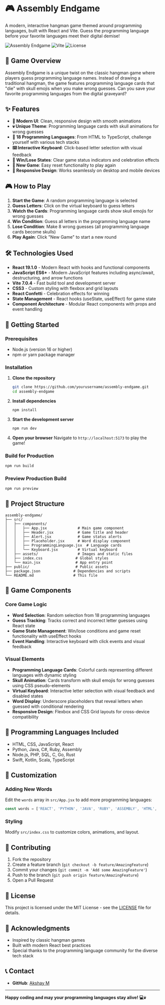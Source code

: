 # 🎮 Assembly Endgame

A modern, interactive hangman game themed around programming languages, built with React and Vite. Guess the programming language before your favorite languages meet their digital demise!

![Assembly Endgame](https://img.shields.io/badge/React-19.1.0-blue?logo=react)
![Vite](https://img.shields.io/badge/Vite-7.0.4-purple?logo=vite)
![License](https://img.shields.io/badge/License-MIT-green)

## 🎯 Game Overview

Assembly Endgame is a unique twist on the classic hangman game where players guess programming language names. Instead of drawing a traditional hangman, the game features programming language cards that "die" with skull emojis when you make wrong guesses. Can you save your favorite programming languages from the digital graveyard?

## ✨ Features

- **🎨 Modern UI**: Clean, responsive design with smooth animations
- **💀 Unique Theme**: Programming language cards with skull animations for wrong guesses
- **🎯 18 Programming Languages**: From HTML to TypeScript, challenge yourself with various tech stacks
- **⌨️ Interactive Keyboard**: Click-based letter selection with visual feedback
- **🎉 Win/Lose States**: Clear game status indicators and celebration effects
- **🔄 New Game**: Easy reset functionality to play again
- **📱 Responsive Design**: Works seamlessly on desktop and mobile devices

## 🎮 How to Play

1. **Start the Game**: A random programming language is selected
2. **Guess Letters**: Click on the virtual keyboard to guess letters
3. **Watch the Cards**: Programming language cards show skull emojis for wrong guesses
4. **Win Condition**: Guess all letters in the programming language name
5. **Lose Condition**: Make 8 wrong guesses (all programming language cards become skulls)
6. **Play Again**: Click "New Game" to start a new round

## 🛠️ Technologies Used

- **React 19.1.0** - Modern React with hooks and functional components
- **JavaScript ES6+** - Modern JavaScript features including async/await, destructuring, and arrow functions
- **Vite 7.0.4** - Fast build tool and development server
- **CSS3** - Custom styling with flexbox and grid layouts
- **React Confetti** - Celebration effects for winning
- **State Management** - React hooks (useState, useEffect) for game state
- **Component Architecture** - Modular React components with props and event handling

## 🚀 Getting Started

### Prerequisites

- Node.js (version 16 or higher)
- npm or yarn package manager

### Installation

1. **Clone the repository**
   ```bash
   git clone https://github.com/yourusername/assembly-endgame.git
   cd assembly-endgame
   ```

2. **Install dependencies**
   ```bash
   npm install
   ```

3. **Start the development server**
   ```bash
   npm run dev
   ```

4. **Open your browser**
   Navigate to `http://localhost:5173` to play the game!

### Build for Production

```bash
npm run build
```

### Preview Production Build

```bash
npm run preview
```

## 📁 Project Structure

```
assembly-endgame/
├── src/
│   ├── components/
│   │   ├── App.jsx              # Main game component
│   │   ├── Header.jsx           # Game title and header
│   │   ├── Alert.jsx            # Game status alerts
│   │   ├── Placeholder.jsx      # Word display component
│   │   ├── ProgrammingLanguage.jsx  # Language cards
│   │   └── Keyboard.jsx         # Virtual keyboard
│   ├── assets/                  # Images and static files
│   ├── index.css               # Global styles
│   └── main.jsx                # App entry point
├── public/                     # Public assets
├── package.json               # Dependencies and scripts
└── README.md                  # This file
```

## 🎨 Game Components

### Core Game Logic
- **Word Selection**: Random selection from 18 programming languages
- **Guess Tracking**: Tracks correct and incorrect letter guesses using React state
- **Game State Management**: Win/lose conditions and game reset functionality with useEffect hooks
- **Event Handling**: Interactive keyboard with click events and visual feedback

### Visual Elements
- **Programming Language Cards**: Colorful cards representing different languages with dynamic styling
- **Skull Animation**: Cards transform with skull emojis for wrong guesses using CSS pseudo-elements
- **Virtual Keyboard**: Interactive letter selection with visual feedback and disabled states
- **Word Display**: Underscore placeholders that reveal letters when guessed with conditional rendering
- **Responsive Design**: Flexbox and CSS Grid layouts for cross-device compatibility

## 🎯 Programming Languages Included

- HTML, CSS, JavaScript, React
- Python, Java, C#, Ruby, Assembly
- Node.js, PHP, SQL, C, Go, Rust
- Swift, Kotlin, Scala, TypeScript

## 🎨 Customization

### Adding New Words
Edit the `words` array in `src/App.jsx` to add more programming languages:

```javascript
const words = ['REACT', 'PYTHON', 'JAVA', 'RUBY', 'ASSEMBLY', 'HTML', 'CSS', 'NODEJS', 'PHP', 'SQL', 'C', 'GO', 'RUST', 'SWIFT', 'KOTLIN', 'SCALA', 'TYPESCRIPT', 'JAVASCRIPT', 'YOUR_NEW_LANGUAGE']
```

### Styling
Modify `src/index.css` to customize colors, animations, and layout.

## 🤝 Contributing

1. Fork the repository
2. Create a feature branch (`git checkout -b feature/AmazingFeature`)
3. Commit your changes (`git commit -m 'Add some AmazingFeature'`)
4. Push to the branch (`git push origin feature/AmazingFeature`)
5. Open a Pull Request

## 📝 License

This project is licensed under the MIT License - see the [LICENSE](LICENSE) file for details.

## 🙏 Acknowledgments

- Inspired by classic hangman games
- Built with modern React best practices
- Special thanks to the programming language community for the diverse tech stack

## 📞 Contact

- **GitHub**: [Akshay M](https://github.com/akshaym95)

---

**Happy coding and may your programming languages stay alive! 💻💀**
